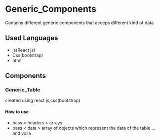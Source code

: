 # Generic_Components
Contains different generic components that acceps  different kind of data

## Used Languages
* js(React js)
* Css(bootstrap)
* html
## Components
### Generic_Table
created using react js,css(bootstrap) 
  #### How to use 
  - pass < headers > arrays
  - pass < data > array of objects which represent the data of the table 
  ... and  voila
